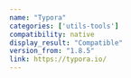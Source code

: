```yaml
---
name: "Typora"
categories: ['utils-tools']
compatibility: native
display_result: "Compatible"
version_from: "1.8.5"
link: https://typora.io/
---
```


